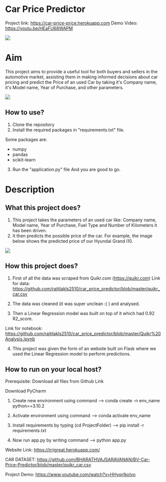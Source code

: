 # Car Price Predictor

Project link: https://car-price-price.herokuapp.com
Demo Video: https://youtu.be/HEaFU68WAPM

<img src="https://github.com/rajtilakls2510/car_price_predictor/blob/master/demo.png">



# Aim

This project aims to provide a useful tool for both buyers and sellers in the automotive market, assisting them in making informed decisions about car pricing and predict the Price of an used Car by taking it's Company name, it's Model name, Year of Purchase, and other parameters.

<img src="https://github.com/rajtilakls2510/car_price_predictor/blob/master/predict.png">

## How to use?

1. Clone the repository
2. Install the required packages in "requirements.txt" file.

Some packages are:
 - numpy 
 - pandas 
 - scikit-learn

3. Run the "application.py" file
And you are good to go. 

# Description

## What this project does?

1. This project takes the parameters of an used car like: Company name, Model name, Year of Purchase, Fuel Type and Number of Kilometers it has been driven.
2. It then predicts the possible price of the car. For example, the image below shows the predicted price of our Hyundai Grand i10. 

<img src="https://github.com/rajtilakls2510/car_price_predictor/blob/master/predict.png">

## How this project does?

1. First of all the data was scraped from Quikr.com (https://quikr.com) 
Link for data: https://github.com/rajtilakls2510/car_price_predictor/blob/master/quikr_car.csv

2. The data was cleaned (it was super unclean :( ) and analysed.

3. Then a Linear Regression model was built on top of it which had 0.92 R2_score.

Link for notebook: https://github.com/rajtilakls2510/car_price_predictor/blob/master/Quikr%20Analysis.ipynb

4. This project was given the form of an website built on Flask where we used the Linear Regression model to perform predictions.

## How to run on your local host?

Prerequisite: Download all files from Github Link

Download PyCharm

1. Create new environment using command --> conda create -n env_name python==3.10.2
   
2. Activate environment using command --> conda activate env_name
   
3. Install requirements by typing (cd ProjectFolder) --> pip install -r requirements.txt
   
4. Now run app.py by writing command --> python app.py

Website Link: https://irrigreat.herokuapp.com/

CAR DATASET: https://github.com/BHARATHVAJSARAVANAN/BV-Car-Price-Predictor/blob/master/quikr_car.csv

Project Demo: https://www.youtube.com/watch?v=HHyqrIkoIvo
